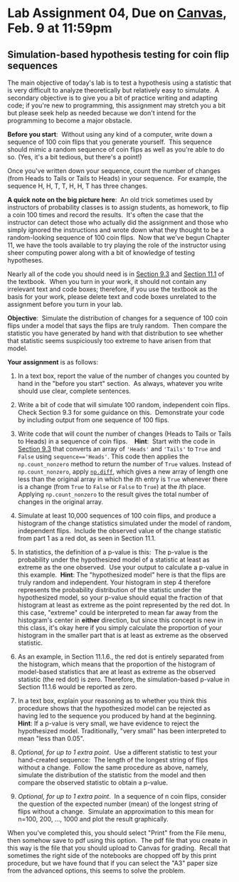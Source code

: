 # Lab Assignment 04, Due on [Canvas](https://psu.instructure.com/courses/2174978), Feb. 9 at 11:59pm
## Simulation-based hypothesis testing for coin flip sequences

The main objective of today's lab is to test a hypothesis using a statistic that is very difficult to analyze theoretically but relatively easy to simulate.  A secondary objective is to give you a bit of practice writing and adapting code; if you're new to programming, this assignment may stretch you a bit but please seek help as needed because we don't intend for the programming to become a major obstacle.

**Before you start**:  Without using any kind of a computer, write down a sequence of 100 coin flips that you generate yourself.  This sequence should mimic a random sequence of coin flips as well as you're able to do so.  (Yes, it's a bit tedious, but there's a point!)

Once you've written down your sequence, count the number of changes (from Heads to Tails or Tails to Heads) in your sequence.  For example, the sequence H, H, T, T, H, H, T has three changes.

**A quick note on the big picture here**:  An old trick sometimes used by instructors of probability classes is to assign students, as homework, to flip a coin 100 times and record the results.  It's often the case that the instructor can detect those who actually did the assignment and those who simply ignored the instructions and wrote down what they thought to be a random-looking sequence of 100 coin flips.  Now that we've begun Chapter 11, we have the tools available to try playing the role of the instructor using sheer computing power along with a bit of knowledge of testing hypotheses.

Nearly all of the code you should need is in [Section 9.3](https://inferentialthinking.com/chapters/09/3/Simulation.html) and [Section 11.1](https://inferentialthinking.com/chapters/11/1/Assessing_a_Model.html) of the textbook.  When you turn in your work, it should not contain any irrelevant text and code boxes; therefore, if you use the textbook as the basis for your work, please delete text and code boxes unrelated to the assignment before you turn in your lab.

**Objective**:  Simulate the distribution of changes for a sequence of 100 coin flips under a model that says the flips are truly random.  Then compare the statistic you have generated by hand with that distribution to see whether that statistic seems suspiciously too extreme to have arisen from that model.

**Your assignment** is as follows:

1. In a text box, report the value of the number of changes you counted by hand in the "before you start" section.  As always, whatever you write should use clear, complete sentences. 

2. Write a bit of code that will simulate 100 random, independent coin flips.  Check Section 9.3 for some guidance on this.  Demonstrate your code by including output from one sequence of 100 flips.

3. Write code that will count the number of changes (Heads to Tails or Tails to Heads) in a sequence of coin flips.    **Hint**:  Start with the code in [Section 9.3](https://inferentialthinking.com/chapters/09/3/Simulation.html) that converts an array of `'Heads'` and `'Tails'` to `True` and `False` using `sequence=='Heads'`.  This code then applies the `np.count_nonzero` method to return the number of `True` values.  Instead of `np.count_nonzero`, apply [`np.diff`](https://numpy.org/doc/stable/reference/generated/numpy.diff.html), which gives a new array of length one less than the original array in which the *i*th entry is `True` whenever there is a change (from `True` to `False` or `False` to `True`) at the *i*th place.  Applying `np.count_nonzero` to the result gives the total number of changes in the original array. 

4. Simulate at least 10,000 sequences of 100 coin flips, and produce a histogram of the change statistics simulated under the model of random, independent flips.  Include the observed value of the change statistic from part 1 as a red dot, as seen in Section 11.1.

5. In statistics, the definition of a p-value is this:  The p-value is the probability under the hypothesized model of a statistic at least as extreme as the one observed.  Use your output to calculate a p-value in this example.  **Hint**: The "hypothesized model" here is that the flips are truly random and independent.  Your histogram in step 4 therefore represents the probability distribution of the statistic under the hypothesized model, so your p-value should equal the fraction of that histogram at least as extreme as the point represented by the red dot.  In this case, "extreme" could be interpreted to mean far away from the histogram's center in **either** direction, but since this concept is new in this class, it's okay here if you simply calculate the proportion of your histogram in the smaller part that is at least as extreme as the observed statistic.

6. As an example, in Section 11.1.6., the red dot is entirely separated from the histogram, which means that the proportion of the histogram of model-based statistics that are at least as extreme as the observed statistic (the red dot) is zero.  Therefore, the simulation-based p-value in Section 11.1.6 would be reported as zero.

7. In a text box, explain your reasoning as to whether you think this procedure shows that the hypothesized model can be rejected as having led to the sequence you produced by hand at the beginning.  **Hint**: If a p-value is very small, we have evidence to reject the hypothesized model.  Traditionally, "very small" has been interpreted to mean "less than 0.05".  

8. _Optional, for up to 1 extra point_.  Use a different statistic to test your hand-created sequence:  The length of the longest string of flips without a change.  Follow the same procedure as above, namely, simulate the distribution of the statistic from the model and then compare the observed statistic to obtain a p-value.

9. _Optional, for up to 1 extra point_.  In a sequence of n coin flips, consider the question of the expected number (mean) of the longest string of flips without a change.  Simulate an approximation to this mean for n=100, 200, ..., 1000 and plot the result graphically.   

When you've completed this, you should select "Print" from the File menu, then somehow save to pdf using this option.  The pdf file that you create in this way is the file that you should upload to Canvas for grading.  Recall that sometimes the right side of the notebooks are chopped off by this print procedure, but we have found that if you can select the "A3" paper size from the advanced options, this seems to solve the problem.

